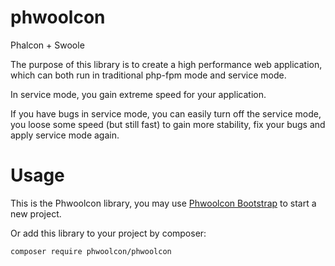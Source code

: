 # phwoolcon
Phalcon + Swoole

The purpose of this library is to create a high performance web application,
which can both run in traditional php-fpm mode and service mode.

In service mode, you gain extreme speed for your application.

If you have bugs in service mode, you can easily turn off the service mode, you loose some speed (but still fast) to gain more stability, fix your bugs and apply service mode again.

# Usage
This is the Phwoolcon library, you may use [Phwoolcon Bootstrap](https://github.com/phwoolcon/bootstrap) to start a new project.

Or add this library to your project by composer:

```
composer require phwoolcon/phwoolcon
```
